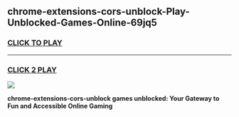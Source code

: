 
## chrome-extensions-cors-unblock-Play-Unblocked-Games-Online-69jq5
<h3>
<a href="https://premium76.site?title=chrome-extensions-cors-unblock&ref=25A">CLICK TO PLAY</a></h3>
<hr>

<h3>
<a href="https://premium76.site?title=chrome-extensions-cors-unblock&ref=25A">CLICK 2 PLAY</a>
  
</h3>

<a href="https://premium76.site?title=chrome-extensions-cors-unblock&ref=25A"><img src="https://clearcache.store/games.png"></a>


**chrome-extensions-cors-unblock games unblocked: Your Gateway to Fun and Accessible Online Gaming**
